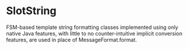 # SlotString
FSM-based template string formatting classes implemented using only native Java features, with little to no counter-intuitive implicit conversion features, are used in place of MessageFormat.format.
